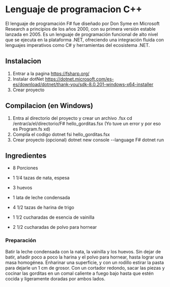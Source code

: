 # Lenguaje de programacion C++

El lenguaje de programación F# fue diseñado por Don Syme en Microsoft Research a principios de los años 2000, con su primera versión estable lanzada en 2005. Es un lenguaje de programación funcional de alto nivel que se ejecuta en la plataforma .NET, ofreciendo una integración fluida con lenguajes imperativos como C# y herramientas del ecosistema .NET.


## Instalacion

1. Entrar a la pagina https://fsharp.org/
2. Instalar dotNet https://dotnet.microsoft.com/es-es/download/dotnet/thank-you/sdk-8.0.201-windows-x64-installer
3. Crear proyecto

## Compilacion (en Windows)

1. Entra al directorio del proyecto y crear un archivo .fsx
    cd /entrar/a/el/directorio/F# hello_gorditas.fsx (Yo tuve un error y por eso es Program.fs xd)
2. Compila el codigo
    dotnet fsi hello_gorditas.fsx
3. Crear proyecto (opcional)
    dotnet new console --language F#
    dotnet run


## Ingredientes
-  8 Porciones

-   1 1/4 tazas de nata, espesa
-   3 huevos
-   1 lata de leche condensada
-   4 1/2 tazas de harina de trigo
-   1 1/2 cucharadas de esencia de vainilla
-   2 1/2 cucharadas de polvo para hornear
### Preparación
Batir la leche condensada con la nata, la vainilla y los huevos.
Sin dejar de batir, añadir poco a poco la harina y el polvo para hornear, hasta lograr una masa homogénea.
Enharinar una superficie, y con un rodillo estirar la pasta para dejarle un 1 cm de grosor.
Con un cortador redondo, sacar las piezas y cocinar las gorditas en un comal caliente a fuego bajo hasta que estén cocida y ligeramente doradas por ambos lados. 
